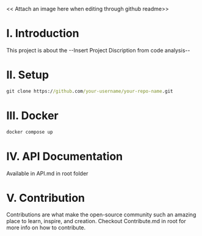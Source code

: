 << Attach an image here when editing through github readme>>

# I. Introduction
This project is about the --Insert Project Discription from code analysis--

# II. Setup
``` cmd
git clone https://github.com/your-username/your-repo-name.git
```

# III. Docker 
```cmd
docker compose up
```
# IV. API Documentation
Available in API.md in root folder 

# V. Contribution
Contributions are what make the open-source community such an amazing place to learn, inspire, and creation. Checkout Contribute.md in root for more info on how to contribute.

